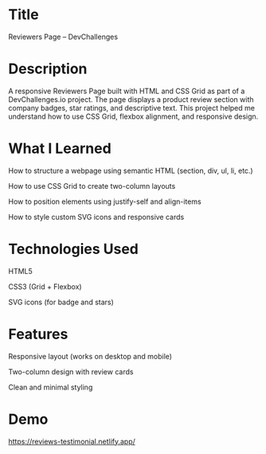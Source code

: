 # Title

Reviewers Page – DevChallenges

# Description

A responsive Reviewers Page built with HTML and CSS Grid as part of a DevChallenges.io project.
The page displays a product review section with company badges, star ratings, and descriptive text.
This project helped me understand how to use CSS Grid, flexbox alignment, and responsive design.

# What I Learned

How to structure a webpage using semantic HTML (section, div, ul, li, etc.)

How to use CSS Grid to create two-column layouts

How to position elements using justify-self and align-items

How to style custom SVG icons and responsive cards

# Technologies Used

HTML5

CSS3 (Grid + Flexbox)

SVG icons (for badge and stars)

# Features

Responsive layout (works on desktop and mobile)

Two-column design with review cards

Clean and minimal styling

# Demo
https://reviews-testimonial.netlify.app/
